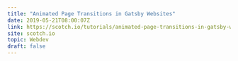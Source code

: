 ```yaml
---
title: "Animated Page Transitions in Gatsby Websites"
date: 2019-05-21T08:00:07Z
link: https://scotch.io/tutorials/animated-page-transitions-in-gatsby-websites?utm_medium=RSS&utm_source=hune
site: scotch.io
topic: Webdev
draft: false
---
```

